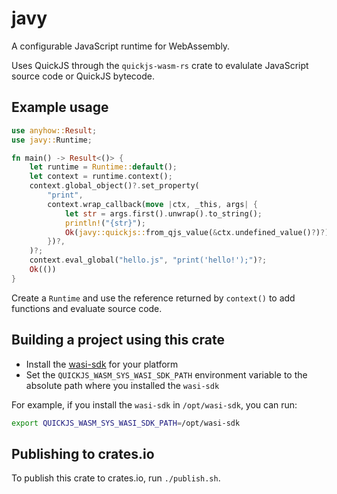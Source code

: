 # javy

A configurable JavaScript runtime for WebAssembly.

Uses QuickJS through the `quickjs-wasm-rs` crate to evalulate JavaScript source code or QuickJS bytecode.

## Example usage

```rust
use anyhow::Result;
use javy::Runtime;

fn main() -> Result<()> {
    let runtime = Runtime::default();
    let context = runtime.context();
    context.global_object()?.set_property(
        "print",
        context.wrap_callback(move |ctx, _this, args| {
            let str = args.first().unwrap().to_string();
            println!("{str}");
            Ok(javy::quickjs::from_qjs_value(&ctx.undefined_value()?)?)
        })?,
    )?;
    context.eval_global("hello.js", "print('hello!');")?;
    Ok(())
}
```

Create a `Runtime` and use the reference returned by `context()` to add functions and evaluate source code.

## Building a project using this crate

- Install the [wasi-sdk](https://github.com/WebAssembly/wasi-sdk#install) for your platform
- Set the `QUICKJS_WASM_SYS_WASI_SDK_PATH` environment variable to the absolute path where you installed the `wasi-sdk`

For example, if you install the `wasi-sdk` in `/opt/wasi-sdk`, you can run:
```bash
export QUICKJS_WASM_SYS_WASI_SDK_PATH=/opt/wasi-sdk
```

## Publishing to crates.io

To publish this crate to crates.io, run `./publish.sh`.
